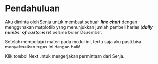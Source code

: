 # Pendahuluan

Aku diminta oleh Senja untuk membuat sebuah **_line chart_** dengan menggunakan matplotlib yang menunjukkan jumlah pembeli harian (**_daily number of customers_**) selama bulan Desember.

Setelah mempelajari materi pada modul ini, tentu saja aku pasti bisa menyelesaikan tugas ini dengan baik!

Klik tombol Next untuk mengerjakan permintaan dari Senja.
